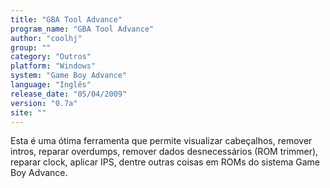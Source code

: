 ```yaml
---
title: "GBA Tool Advance"
program_name: "GBA Tool Advance"
author: "coolhj"
group: ""
category: "Outros"
platform: "Windows"
system: "Game Boy Advance"
language: "Inglês"
release_date: "05/04/2009"
version: "0.7a"
site: ""
---
```

Esta é uma ótima ferramenta que permite visualizar cabeçalhos, remover intros, reparar overdumps, remover dados desnecessários (ROM trimmer), reparar clock, aplicar IPS, dentre outras coisas em ROMs do sistema Game Boy Advance.

